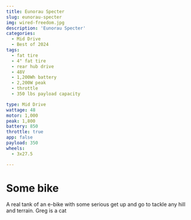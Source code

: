 ```yaml
---
title: Eunorau Specter 
slug: eunorau-specter
img: wired-freedom.jpg
description: 'Eunorau Specter'
categories: 
  - Mid Drive
  - Best of 2024
tags:
  - fat tire
  - 4" fat tire
  - rear hub drive
  - 48V
  - 1,200Wh battery
  - 2,200W peak
  - throttle
  - 350 lbs payload capacity

type: Mid Drive
wattage: 48
motor: 1,000
peak: 1,800
battery: 850
throttle: true
app: false
payload: 350
wheels:
  - 3x27.5

---
```


# Some bike

A real tank of an e-bike with some serious get up and go to tackle any hill and terrain. Greg is a cat
